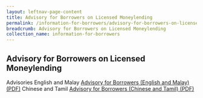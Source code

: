 ```yaml
---
layout: leftnav-page-content
title: Advisory for Borrowers on Licensed Moneylending
permalink: /information-for-borrowers/advisory-for-borrowers-on-licensed-moneylending/
breadcrumb: Advisory for Borrowers on Licensed Moneylending
collection_name: information-for-borrowers
---
```

Advisory for Borrowers on Licensed Moneylending
---

  <tr>
    <th></th>
    <th>Advisories</th>
  </tr>
   <tr>
    <td>English and Malay</td>
    <td>
       <a href="/files/Advisory-English-Malay.pdf" target="_blank">Advisory for Borrowers (English and Malay) (PDF)</a>
    </td>
  </tr>
   <tr>
    <td>Chinese and Tamil</td>
    <td>
      <a href="/files/Advisory-Chinese-Tamil.pdf" target="_blank">Advisory for Borrowers (Chinese and Tamil) (PDF) </a>
    </td>


